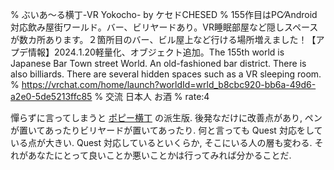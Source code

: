 % ぶいあ～る横丁-VR Yokocho- by ケセドCHESED
% 155作目はPC⁄Android対応飲み屋街ワールド。バー、ビリヤードあり。VR睡眠部屋など隠しスペースが数カ所あります。２箇所目のバー、ビル屋上など行ける場所増えました！【アプデ情報】2024․1․20軽量化、オブジェクト追加。The 155th world is Japanese Bar Town street World․ An old-fashioned bar district․ There is also billiards․ There are several hidden spaces such as a VR sleeping room․
% https://vrchat.com/home/launch?worldId=wrld_b8cbc920-bb6a-49d6-a2e0-5de5213ffc85
% 交流 日本人 お酒
% rate:4

憚らずに言ってしまうと [ポピー横丁](./#wrld_30716c54-3565-42f7-b7c5-d398ef4faac5) の派生版.
後発なだけに改善点があり, ペンが置いてあったりビリヤードが置いてあったり.
何と言っても Quest 対応をしている点が大きい.
Quest 対応しているといくらか, そこにいる人の層も変わる.
それがあなたにとって良いことか悪いことかは行ってみれば分かることだ.
